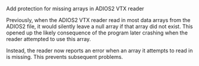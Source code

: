 Add protection for missing arrays in ADIOS2 VTX reader

Previously, when the ADIOS2 VTX reader read in most data arrays from the
ADIOS2 file, it would silently leave a null array if that array did not
exist. This opened up the likely consequence of the program later
crashing when the reader attempted to use this array.

Instead, the reader now reports an error when an array it attempts to
read in is missing. This prevents subsequent problems.
